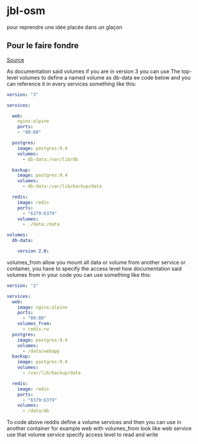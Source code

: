 # jbl-osm
pour reprendre une idée placée dans un glaçon


## Pour le faire fondre

[Source](https://stackoverflow.com/questions/45494746/docker-compose-volumes-from-usage-example)


As documentation said volumes if you are in version 3 you can use The top-level volumes to define a named volume as db-data ee code below and you can reference it in every services something like this:
```yaml
version: "3"

services:

  web:
    nginx:alpine
    ports:
    - "80:80"

  postgres:
    image: postgres:9.4
    volumes:
      - db-data:/var/lib/db

  backup:
    image: postgres:9.4
    volumes:
      - db-data:/var/lib/backup/data

  redis:
    image: redis
    ports:
      - "6379:6379"
    volumes:
      - ./data:/data

volumes:
  db-data:

    version 2.0:
```
volumes_from allow you mount all data or volume from another service or container, you have to specify the access level how documentation said volumes from in your code you can use something like this:
```yaml
version: "2"

services:
  web:
    image: nginx:alpine
    ports:
      - "80:80"
    volumes_from:
      - redis:rw
  postgres:
    image: postgres:9.4
    volumes:
      - /data/webapp
  backup:
    image: postgres:9.4
    volumes:
      - /var/lib/backup/data

  redis:
    image: redis
    ports:
      - "6379:6379"
    volumes:
      - /data/db
```
To code above reddis define a volume services and then you can use in another container for example web with volumes_from look like web service use that volume service specify access level to read and write
